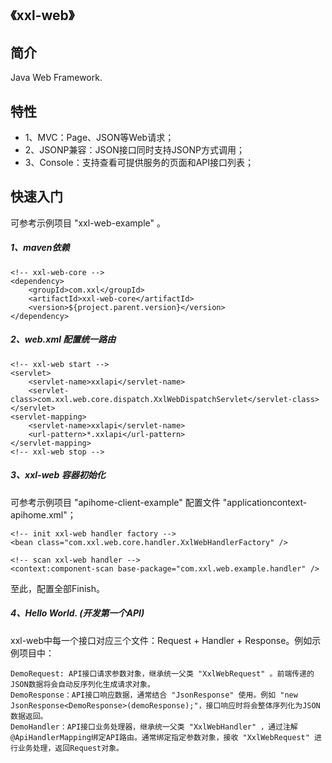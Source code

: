 ## 《xxl-web》

## 简介
Java Web Framework.

## 特性
- 1、MVC：Page、JSON等Web请求；
- 2、JSONP兼容：JSON接口同时支持JSONP方式调用；
- 3、Console：支持查看可提供服务的页面和API接口列表；

## 快速入门

可参考示例项目 "xxl-web-example" 。

##### 1、maven依赖

```
<!-- xxl-web-core -->
<dependency>
    <groupId>com.xxl</groupId>
    <artifactId>xxl-web-core</artifactId>
    <version>${project.parent.version}</version>
</dependency>
```

##### 2、web.xml 配置统一路由

```
<!-- xxl-web start -->
<servlet>
    <servlet-name>xxlapi</servlet-name>
    <servlet-class>com.xxl.web.core.dispatch.XxlWebDispatchServlet</servlet-class>
</servlet>
<servlet-mapping>
    <servlet-name>xxlapi</servlet-name>
    <url-pattern>*.xxlapi</url-pattern>
</servlet-mapping>
<!-- xxl-web stop -->
```

##### 3、xxl-web 容器初始化

可参考示例项目 "apihome-client-example" 配置文件 "applicationcontext-apihome.xml"；

```
<!-- init xxl-web handler factory -->
<bean class="com.xxl.web.core.handler.XxlWebHandlerFactory" />

<!-- scan xxl-web handler -->
<context:component-scan base-package="com.xxl.web.example.handler" />
```

至此，配置全部Finish。

##### 4、Hello World. (开发第一个API)

xxl-web中每一个接口对应三个文件：Request + Handler + Response。例如示例项目中：

    DemoRequest: API接口请求参数对象，继承统一父类 "XxlWebRequest" 。前端传递的JSON数据将会自动反序列化生成请求对象。
    DemoResponse：API接口响应数据，通常结合 "JsonResponse" 使用。例如 "new JsonResponse<DemoResponse>(demoResponse);"，接口响应时将会整体序列化为JSON数据返回。
    DemoHandler：API接口业务处理器，继承统一父类 "XxlWebHandler" ，通过注解@ApiHandlerMapping绑定API路由。通常绑定指定参数对象，接收 "XxlWebRequest" 进行业务处理，返回Request对象。


    

